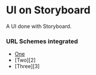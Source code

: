 UI on Storyboard
================
A UI done with Storyboard.

### URL Schemes integrated
 
 - [One][1]
 - [Two][2]
 - [Three][3]



















 [1]: hztbuddy://one
 [1]: hztbuddy://two
 [1]: hztbuddy://three